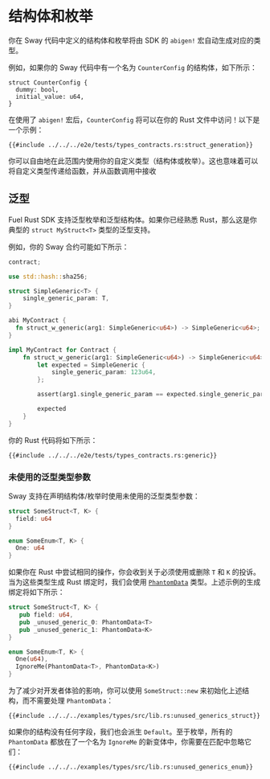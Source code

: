 # 结构体和枚举

<!-- This section should explain how to get the custom types from a Sway program -->
<!-- custom_types:example:start -->

你在 Sway 代码中定义的结构体和枚举将由 SDK 的 `abigen!` 宏自动生成对应的类型。

<!-- custom_types:example:end -->

例如，如果你的 Sway 代码中有一个名为 `CounterConfig` 的结构体，如下所示：

```rust,ignore
struct CounterConfig {
  dummy: bool,
  initial_value: u64,
}
```

在使用了 `abigen!` 宏后，`CounterConfig` 将可以在你的 Rust 文件中访问！以下是一个示例：

```rust,ignore
{{#include ../../../e2e/tests/types_contracts.rs:struct_generation}}
```

你可以自由地在此范围内使用你的自定义类型（结构体或枚举）。这也意味着可以将自定义类型传递给函数，并从函数调用中接收

## 泛型

Fuel Rust SDK 支持泛型枚举和泛型结构体。如果你已经熟悉 Rust，那么这是你典型的 `struct MyStruct<T>` 类型的泛型支持。

例如，你的 Sway 合约可能如下所示：

```Rust
contract;

use std::hash::sha256;

struct SimpleGeneric<T> {
    single_generic_param: T,
}

abi MyContract {
  fn struct_w_generic(arg1: SimpleGeneric<u64>) -> SimpleGeneric<u64>;
}

impl MyContract for Contract {
    fn struct_w_generic(arg1: SimpleGeneric<u64>) -> SimpleGeneric<u64> {
        let expected = SimpleGeneric {
            single_generic_param: 123u64,
        };

        assert(arg1.single_generic_param == expected.single_generic_param);

        expected
    }
}
```

你的 Rust 代码将如下所示：

```rust,ignore
{{#include ../../../e2e/tests/types_contracts.rs:generic}}
```

### 未使用的泛型类型参数

Sway 支持在声明结构体/枚举时使用未使用的泛型类型参数：

```Rust
struct SomeStruct<T, K> {
  field: u64
}

enum SomeEnum<T, K> {
  One: u64
}

```

如果你在 Rust 中尝试相同的操作，你会收到关于必须使用或删除 `T` 和 `K` 的投诉。当为这些类型生成 Rust 绑定时，我们会使用 [`PhantomData`](https://doc.rust-lang.org/std/marker/struct.PhantomData.html#unused-type-parameters) 类型。上述示例的生成绑定将如下所示：

```Rust
struct SomeStruct<T, K> {
   pub field: u64,
   pub _unused_generic_0: PhantomData<T>
   pub _unused_generic_1: PhantomData<K>
}

enum SomeEnum<T, K> {
  One(u64),
  IgnoreMe(PhantomData<T>, PhantomData<K>)
}
```

为了减少对开发者体验的影响，你可以使用 `SomeStruct::new` 来初始化上述结构，而不需要处理 `PhantomData`：

```rust,ignore
{{#include ../../../examples/types/src/lib.rs:unused_generics_struct}}
```

如果你的结构没有任何字段，我们也会派生 `Default`。至于枚举，所有的 `PhantomData` 都放在了一个名为 `IgnoreMe` 的新变体中，你需要在匹配中忽略它们：

```rust,ignore
{{#include ../../../examples/types/src/lib.rs:unused_generics_enum}}
```
